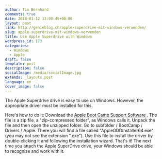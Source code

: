 ```yaml
---
author: Tim Bernhard
comments: true
date: 2018-01-12 13:00:49+00:00
layout: post
link: http://genieblog.ch/apple-superdrive-mit-windows-verwenden/
slug: apple-superdrive-mit-windows-verwenden
title: Use Apple Superdrive with Windows
wordpress_id: 173
categories:
  - Windows
  - Apple
draft: false
template: post
description: false
socialImage: /media/socialImage.jpg
extends: _layouts.post
language: en
cover_image: false
---
```


The Apple Superdrive drive is easy to use on Windows. However, the appropriate driver must be installed for this.

Here's how to do it: Download the [ Apple Boot Camp Support Software ](https://support.apple.com/kb/DL1837?viewlocale=en_US&locale=en_CH). The file is a zip file, a "zip-compressed folder", as Windows calls it. Unpack the file and then open the unzipped folder. Go to subfolder / BootCamp / Drivers / Apple. There you will find a file called "AppleODDInstaller64.exe" (you may not see the extension ".exe"). Use this file to install the driver by double-clicking it and following the installation wizard. That's it! The next time you attach the Apple SuperDrive drive, your Windows should be able to recognize and work with it.
